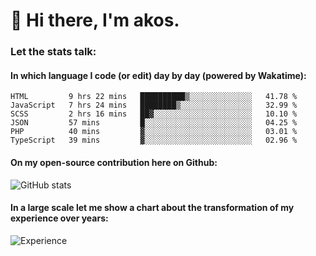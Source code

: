 # 👋 Hi there, I'm akos. 


### Let the stats talk:


#### In which language I code (or edit) day by day (powered by Wakatime): 

<!--START_SECTION:waka-->

```text
HTML         9 hrs 22 mins   ██████████▒░░░░░░░░░░░░░░   41.78 %
JavaScript   7 hrs 24 mins   ████████▒░░░░░░░░░░░░░░░░   32.99 %
SCSS         2 hrs 16 mins   ██▓░░░░░░░░░░░░░░░░░░░░░░   10.10 %
JSON         57 mins         █░░░░░░░░░░░░░░░░░░░░░░░░   04.25 %
PHP          40 mins         ▓░░░░░░░░░░░░░░░░░░░░░░░░   03.01 %
TypeScript   39 mins         ▓░░░░░░░░░░░░░░░░░░░░░░░░   02.96 %
```

<!--END_SECTION:waka-->

#### On my open-source contribution here on Github:
 
![GitHub stats](https://github-readme-stats.vercel.app/api?username=akosbalasko)

#### In a large scale let me show a chart about the transformation of my experience over years:   

![Experience](https://cr-skills-chart-widget.azurewebsites.net/api/api?username=akosbalasko)
